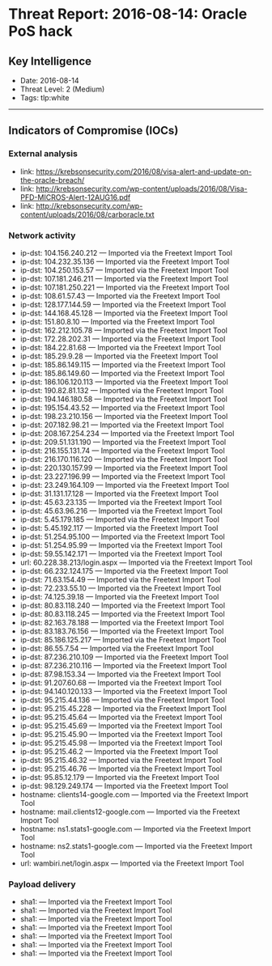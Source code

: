# Threat Report: 2016-08-14: Oracle PoS hack


## Key Intelligence
* Date: 2016-08-14
* Threat Level: 2 (Medium)
* Tags: tlp:white

---

## Indicators of Compromise (IOCs)
### External analysis
* link: https://krebsonsecurity.com/2016/08/visa-alert-and-update-on-the-oracle-breach/
* link: http://krebsonsecurity.com/wp-content/uploads/2016/08/Visa-PFD-MICROS-Alert-12AUG16.pdf
* link: http://krebsonsecurity.com/wp-content/uploads/2016/08/carboracle.txt

### Network activity
* ip-dst: 104.156.240.212 — Imported via the Freetext Import Tool
* ip-dst: 104.232.35.136 — Imported via the Freetext Import Tool
* ip-dst: 104.250.153.57 — Imported via the Freetext Import Tool
* ip-dst: 107.181.246.211 — Imported via the Freetext Import Tool
* ip-dst: 107.181.250.221 — Imported via the Freetext Import Tool
* ip-dst: 108.61.57.43 — Imported via the Freetext Import Tool
* ip-dst: 128.177.144.59 — Imported via the Freetext Import Tool
* ip-dst: 144.168.45.128 — Imported via the Freetext Import Tool
* ip-dst: 151.80.8.10 — Imported via the Freetext Import Tool
* ip-dst: 162.212.105.78 — Imported via the Freetext Import Tool
* ip-dst: 172.28.202.31 — Imported via the Freetext Import Tool
* ip-dst: 184.22.81.68 — Imported via the Freetext Import Tool
* ip-dst: 185.29.9.28 — Imported via the Freetext Import Tool
* ip-dst: 185.86.149.115 — Imported via the Freetext Import Tool
* ip-dst: 185.86.149.60 — Imported via the Freetext Import Tool
* ip-dst: 186.106.120.113 — Imported via the Freetext Import Tool
* ip-dst: 190.82.81.132 — Imported via the Freetext Import Tool
* ip-dst: 194.146.180.58 — Imported via the Freetext Import Tool
* ip-dst: 195.154.43.52 — Imported via the Freetext Import Tool
* ip-dst: 198.23.210.156 — Imported via the Freetext Import Tool
* ip-dst: 207.182.98.21 — Imported via the Freetext Import Tool
* ip-dst: 208.167.254.234 — Imported via the Freetext Import Tool
* ip-dst: 209.51.131.190 — Imported via the Freetext Import Tool
* ip-dst: 216.155.131.74 — Imported via the Freetext Import Tool
* ip-dst: 216.170.116.120 — Imported via the Freetext Import Tool
* ip-dst: 220.130.157.99 — Imported via the Freetext Import Tool
* ip-dst: 23.227.196.99 — Imported via the Freetext Import Tool
* ip-dst: 23.249.164.109 — Imported via the Freetext Import Tool
* ip-dst: 31.131.17.128 — Imported via the Freetext Import Tool
* ip-dst: 45.63.23.135 — Imported via the Freetext Import Tool
* ip-dst: 45.63.96.216 — Imported via the Freetext Import Tool
* ip-dst: 5.45.179.185 — Imported via the Freetext Import Tool
* ip-dst: 5.45.192.117 — Imported via the Freetext Import Tool
* ip-dst: 51.254.95.100 — Imported via the Freetext Import Tool
* ip-dst: 51.254.95.99 — Imported via the Freetext Import Tool
* ip-dst: 59.55.142.171 — Imported via the Freetext Import Tool
* url: 60.228.38.213/login.aspx — Imported via the Freetext Import Tool
* ip-dst: 66.232.124.175 — Imported via the Freetext Import Tool
* ip-dst: 71.63.154.49 — Imported via the Freetext Import Tool
* ip-dst: 72.233.55.10 — Imported via the Freetext Import Tool
* ip-dst: 74.125.39.18 — Imported via the Freetext Import Tool
* ip-dst: 80.83.118.240 — Imported via the Freetext Import Tool
* ip-dst: 80.83.118.245 — Imported via the Freetext Import Tool
* ip-dst: 82.163.78.188 — Imported via the Freetext Import Tool
* ip-dst: 83.183.76.156 — Imported via the Freetext Import Tool
* ip-dst: 85.186.125.217 — Imported via the Freetext Import Tool
* ip-dst: 86.55.7.54 — Imported via the Freetext Import Tool
* ip-dst: 87.236.210.109 — Imported via the Freetext Import Tool
* ip-dst: 87.236.210.116 — Imported via the Freetext Import Tool
* ip-dst: 87.98.153.34 — Imported via the Freetext Import Tool
* ip-dst: 91.207.60.68 — Imported via the Freetext Import Tool
* ip-dst: 94.140.120.133 — Imported via the Freetext Import Tool
* ip-dst: 95.215.44.136 — Imported via the Freetext Import Tool
* ip-dst: 95.215.45.228 — Imported via the Freetext Import Tool
* ip-dst: 95.215.45.64 — Imported via the Freetext Import Tool
* ip-dst: 95.215.45.69 — Imported via the Freetext Import Tool
* ip-dst: 95.215.45.90 — Imported via the Freetext Import Tool
* ip-dst: 95.215.45.98 — Imported via the Freetext Import Tool
* ip-dst: 95.215.46.2 — Imported via the Freetext Import Tool
* ip-dst: 95.215.46.32 — Imported via the Freetext Import Tool
* ip-dst: 95.215.46.76 — Imported via the Freetext Import Tool
* ip-dst: 95.85.12.179 — Imported via the Freetext Import Tool
* ip-dst: 98.129.249.174 — Imported via the Freetext Import Tool
* hostname: clients14-google.com — Imported via the Freetext Import Tool
* hostname: mail.clients12-google.com — Imported via the Freetext Import Tool
* hostname: ns1.stats1-google.com — Imported via the Freetext Import Tool
* hostname: ns2.stats1-google.com — Imported via the Freetext Import Tool
* url: wambiri.net/login.aspx — Imported via the Freetext Import Tool

### Payload delivery
* sha1: <sha1> — Imported via the Freetext Import Tool
* sha1: <sha1> — Imported via the Freetext Import Tool
* sha1: <sha1> — Imported via the Freetext Import Tool
* sha1: <sha1> — Imported via the Freetext Import Tool
* sha1: <sha1> — Imported via the Freetext Import Tool
* sha1: <sha1> — Imported via the Freetext Import Tool
* sha1: <sha1> — Imported via the Freetext Import Tool

